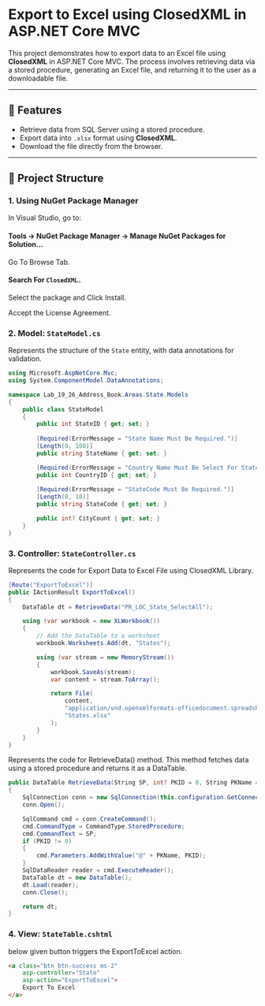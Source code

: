 # Export to Excel using ClosedXML in ASP.NET Core MVC

This project demonstrates how to export data to an Excel file using **ClosedXML** in ASP.NET Core MVC. The process involves retrieving data via a stored procedure, generating an Excel file, and returning it to the user as a downloadable file.

---

## 📌 Features
- Retrieve data from SQL Server using a stored procedure.
- Export data into `.xlsx` format using **ClosedXML**.
- Download the file directly from the browser.

---

## 📂 Project Structure

### **1. Using NuGet Package Manager**
In Visual Studio, go to:
#### Tools → NuGet Package Manager → Manage NuGet Packages for Solution...
Go To Browse Tab.

#### Search For `ClosedXML.`

Select the package and Click Install.

Accept the License Agreement.


### **2. Model: `StateModel.cs`**
Represents the structure of the `State` entity, with data annotations for validation.

```csharp
using Microsoft.AspNetCore.Mvc;
using System.ComponentModel.DataAnnotations;

namespace Lab_19_26_Address_Book.Areas.State.Models
{
    public class StateModel
    {
        public int StateID { get; set; }
        
        [Required(ErrorMessage = "State Name Must Be Required.")]
        [Length(0, 100)]
        public string StateName { get; set; }

        [Required(ErrorMessage = "Country Name Must Be Select For State.")]
        public int CountryID { get; set; }
        
        [Required(ErrorMessage = "StateCode Must Be Required.")]
        [Length(0, 10)]
        public string StateCode { get; set; }

        public int? CityCount { get; set; }
    }
}
```

### **3. Controller: `StateController.cs`**
Represents the code for Export Data to Excel File using ClosedXML Library.

```csharp
[Route("ExportToExcel")]
public IActionResult ExportToExcel()
{
    DataTable dt = RetrieveData("PR_LOC_State_SelectAll");

    using (var workbook = new XLWorkbook())
    {
        // Add the DataTable to a worksheet
        workbook.Worksheets.Add(dt, "States");

        using (var stream = new MemoryStream())
        {
            workbook.SaveAs(stream);
            var content = stream.ToArray();

            return File(
                content,
                "application/vnd.openxmlformats-officedocument.spreadsheetml.sheet",
                "States.xlsx"
            );
        }
    }
}
```

Represents the code for RetrieveData() method.
This method fetches data using a stored procedure and returns it as a DataTable.

```csharp
public DataTable RetrieveData(String SP, int? PKID = 0, String PKName = "")
{
    SqlConnection conn = new SqlConnection(this.configuration.GetConnectionString("myConnection"));
    conn.Open();

    SqlCommand cmd = conn.CreateCommand();
    cmd.CommandType = CommandType.StoredProcedure;
    cmd.CommandText = SP;
    if (PKID != 0)
    {
        cmd.Parameters.AddWithValue("@" + PKName, PKID);
    }
    SqlDataReader reader = cmd.ExecuteReader();
    DataTable dt = new DataTable();
    dt.Load(reader);
    conn.Close();

    return dt;
}
```

### **4. View: `StateTable.cshtml`**
below given button triggers the ExportToExcel action.

```html
<a class="btn btn-success ms-2"
    asp-controller="State"
    asp-action="ExportToExcel">
    Export To Excel
</a>

```
